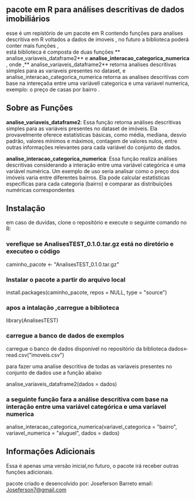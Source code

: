 
 ## pacote em R para análises descritivas de dados imobiliários

esse é um repistório de um pacote em R  contendo  funções  para analises descritiva em R  voltados a  dados de imoveis , no futuro a  biblioteca poderá conter mais funções ,  
está biblioteca é composta de duas funções ** analise_variaveis_dataframe2**  e  **analise_interacao_categorica_numerica**  , onde ,** analise_variaveis_dataframe2**  retorna
analises descritivas simples para as variaveis  presentes no dataset, e    analise_interacao_categorica_numerica       retorna as analises descritivas com base na intereçaõa entre 
uma variávell categorica e uma variavel numerica, exemplo:  o preço de casas por bairro .


##  Sobre as Funções 


**analise_variaveis_dataframe2**: Essa função retorna análises descritivas simples para as variáveis presentes no dataset de imóveis. Ela provavelmente oferece estatísticas básicas, 
como média, mediana, desvio padrão, valores mínimos e máximos, contagem de valores nulos, entre outras informações relevantes para cada variável do conjunto de dados.

**analise_interacao_categorica_numerica**: Essa função realiza análises descritivas considerando a interação entre uma variável categórica e uma variável numérica. Um exemplo
de uso seria analisar como o preço dos imóveis varia entre diferentes bairros. Ela pode calcular estatísticas específicas para cada categoria (bairro) e comparar as distribuições 
numéricas correspondentes


## Instalação  

em caso de duvidas, clone o repositório e execute o seguinte comando no R:

### verefique se  AnalisesTEST_0.1.0.tar.gz  está no diretório e executeo o código 
caminho_pacote <- "AnalisesTEST_0.1.0.tar.gz"

### Instalar o pacote a partir do arquivo local
install.packages(caminho_pacote, repos = NULL, type = "source")

### apos a intalação ,carregue a biblioteca 

library(AnalisesTEST)




### carregue a banco de dados de exemplos 

carregue o banco de dados disponível no repositório da biblioteca 
dados<-read.csv("imoveis.csv")


 para fazer  uma analise descritiva de todas as variaveis presentes no conjunto de dados  use a  função abaixo 

analise_variaveis_dataframe2(dados = dados)




### a seguinte função  fara a análise descritiva com base na interação entre uma variável  categórica e uma varíavel numerica


analise_interacao_categorica_numerica(variavel_categorica = "bairro", variavel_numerica = "aluguel", dados = dados)



## Informações Adicionais
Essa é apenas uma versão inicial,no futuro, o pacote irá receber outras funções adicionais.

pacote criado e desencolvido por: Joseferson  Barreto
email: Joseferson7@gmail.com


